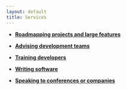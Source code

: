 ```yaml
---
layout: default
title: Services
---
```


- **[Roadmapping projects and large features](roadmapping)**

- **[Advising development teams](advice)**

- **[Training developers](training)**

- **[Writing software](development)**

- **[Speaking to conferences or companies](speaking)**
